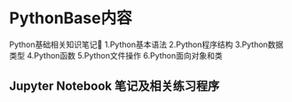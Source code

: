 # PythonBase内容
Python基础相关知识笔记📒
1.Python基本语法
2.Python程序结构
3.Python数据类型
4.Python函数
5.Python文件操作
6.Python面向对象和类
## Jupyter Notebook 笔记及相关练习程序
